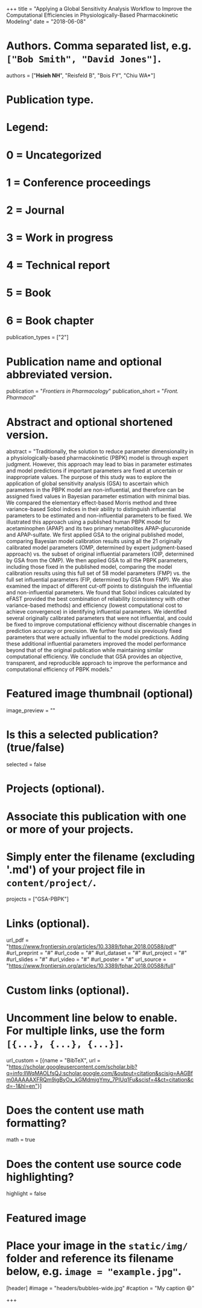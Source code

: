 +++
title = "Applying a Global Sensitivity Analysis Workflow to Improve the Computational Efficiencies in Physiologically-Based Pharmacokinetic Modeling"
date = "2018-06-08"

# Authors. Comma separated list, e.g. `["Bob Smith", "David Jones"]`.
authors = ["**Hsieh NH**", "Reisfeld B", "Bois FY", "Chiu WA*"]

# Publication type.
# Legend:
# 0 = Uncategorized
# 1 = Conference proceedings
# 2 = Journal
# 3 = Work in progress
# 4 = Technical report
# 5 = Book
# 6 = Book chapter
publication_types = ["2"]

# Publication name and optional abbreviated version.
publication = "*Frontiers in Pharmacology*"
publication_short = "*Front. Pharmacol*"

# Abstract and optional shortened version.
abstract = "Traditionally, the solution to reduce parameter dimensionality in a physiologically-based pharmacokinetic (PBPK) model is through expert judgment. However, this approach may lead to bias in parameter estimates and model predictions if important parameters are fixed at uncertain or inappropriate values. The purpose of this study was to explore the application of global sensitivity analysis (GSA) to ascertain which parameters in the PBPK model are non-influential, and therefore can be assigned fixed values in Bayesian parameter estimation with minimal bias. We compared the elementary effect-based Morris method and three variance-based Sobol indices in their ability to distinguish influential parameters to be estimated and non-influential parameters to be fixed. We illustrated this approach using a published human PBPK model for acetaminophen (APAP) and its two primary metabolites APAP-glucuronide and APAP-sulfate. We first applied GSA to the original published model, comparing Bayesian model calibration results using all the 21 originally calibrated model parameters (OMP, determined by expert judgment-based approach) vs. the subset of original influential parameters (OIP, determined by GSA from the OMP). We then applied GSA to all the PBPK parameters, including those fixed in the published model, comparing the model calibration results using this full set of 58 model parameters (FMP) vs. the full set influential parameters (FIP, determined by GSA from FMP). We also examined the impact of different cut-off points to distinguish the influential and non-influential parameters. We found that Sobol indices calculated by eFAST provided the best combination of reliability (consistency with other variance-based methods) and efficiency (lowest computational cost to achieve convergence) in identifying influential parameters. We identified several originally calibrated parameters that were not influential, and could be fixed to improve computational efficiency without discernable changes in prediction accuracy or precision. We further found six previously fixed parameters that were actually influential to the model predictions. Adding these additional influential parameters improved the model performance beyond that of the original publication while maintaining similar computational efficiency. We conclude that GSA provides an objective, transparent, and reproducible approach to improve the performance and computational efficiency of PBPK models."

# Featured image thumbnail (optional)
image_preview = ""

# Is this a selected publication? (true/false)
selected = false

# Projects (optional).
#   Associate this publication with one or more of your projects.
#   Simply enter the filename (excluding '.md') of your project file in `content/project/`.
projects = ["GSA-PBPK"]

# Links (optional).
url_pdf = "https://www.frontiersin.org/articles/10.3389/fphar.2018.00588/pdf"
#url_preprint = "#"
#url_code = "#"
#url_dataset = "#"
#url_project = "#"
#url_slides = "#"
#url_video = "#"
#url_poster = "#"
url_source = "https://www.frontiersin.org/articles/10.3389/fphar.2018.00588/full"

# Custom links (optional).
#   Uncomment line below to enable. For multiple links, use the form `[{...}, {...}, {...}]`.
url_custom = [{name = "BibTeX", url = "https://scholar.googleusercontent.com/scholar.bib?q=info:llWqMAOLfsQJ:scholar.google.com/&output=citation&scisig=AAGBfm0AAAAAXFRQm9igByOx_kGMdmjgYmy_7PIUq1Fu&scisf=4&ct=citation&cd=-1&hl=en"}]

# Does the content use math formatting?
math = true

# Does the content use source code highlighting?
highlight = false

# Featured image
# Place your image in the `static/img/` folder and reference its filename below, e.g. `image = "example.jpg"`.
[header]
#image = "headers/bubbles-wide.jpg"
#caption = "My caption :smile:"

+++